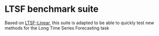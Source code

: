 # LTSF benchmark suite
Based on [LTSF-Linear](https://github.com/cure-lab/LTSF-Linear), this suite is adapted to be able to quickly test new methods for the Long Time Series Forecasting task